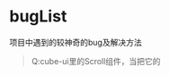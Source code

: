 # bugList
项目中遇到的较神奇的bug及解决方法

> Q:cube-ui里的Scroll组件，当把它的<style lang="stylus" rel="stylesheet/stylus">改成自己项目sass的<style lang="scss" type="text/css" scoped>,
  会导致滚动效果失效</br>
> A:原因排查了一下，cube-scroll-list-wrapper 里本应该设置了display:inline-block，但是由于scoped的隔绝传递，所以UI组件的样式设置没有起作用。去掉scoped可以解决，但是这样会违背了原来组件样式相互独立的初衷。可以用深度作用选择器**>>>**来进行加深传递，不支持">>>"的sass可以用"**/deep/**，例如</br>
```css
.example /deep/ {
  display:inline-block;
}
```
